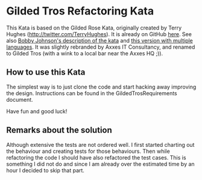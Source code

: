 # Gilded Tros Refactoring Kata

This Kata is based on the Gilded Rose Kata, originally created by Terry Hughes (http://twitter.com/TerryHughes). It is
already on GitHub [here](https://github.com/NotMyself/GildedRose). See
also [Bobby Johnson's description of the kata](http://iamnotmyself.com/2011/02/13/refactor-this-the-gilded-rose-kata/)
and [this version with multiple languages](https://github.com/emilybache/GildedRose-Refactoring-Kata).
It was slightly rebranded by Axxes IT Consultancy, and renamed to Gilded Tros (with a wink to a local bar near the Axxes
HQ ;)).

## How to use this Kata

The simplest way is to just clone the code and start hacking away improving the design.
Instructions can be found in the GildedTrosRequirements document.

Have fun and good luck!

## Remarks about the solution

Although extensive the tests are not ordered well.
I first started charting out the behaviour and creating tests for those behaviours.
Then while refactoring the code I should have also refactored the test cases.
This is something I did not do and since I am already over the estimated time by an hour I decided to skip that part.